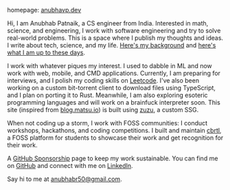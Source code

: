 homepage: [anubhavp.dev](https://anubhavp.dev/)

Hi, I am Anubhab Patnaik, a CS engineer from India. Interested in math, science, and engineering, I work with software engineering and try to solve real-world problems. This is a space where I publish my thoughts and ideas. I write about tech, science, and my life. [Here's my background](https://anubhavp.dev/background.html) and [here's what I am up to these days](https://anubhavp.dev/current.html).

I work with whatever piques my interest. I used to dabble in ML and now work with web, mobile, and CMD applications. Currently, I am preparing for interviews, and I polish my coding skills on [Leetcode](https://leetcode.com/anubhabr50). I've also been working on a custom bit-torrent client to download files using TypeScript, and I plan on porting it to Rust. Meanwhile, I am also exploring esoteric programming languages and will work on a brainfuck interpreter soon. This site (inspired from [blog.matsu.io](https://blog.matsu.io)) is built using [zuzu](https://github.com/fuzzymfx/zuzu), a custom SSG.

When not coding up a storm, I work with FOSS communities: I conduct workshops, hackathons, and coding competitions. I built and maintain [cbrtl](https://cbrtl.github.io), a FOSS platform for students to showcase their work and get recognition for their work.

A [GitHub Sponsorship](https://github.com/sponsors/fuzzymfx/) page to keep my work sustainable. You can find me on [GitHub](https://github.com/fuzzymfx) and connect with me on [LinkedIn](https://www.linkedin.com/in/anubhabpatnaik0530/).

Say hi to me at <anubhabr50@gmail.com>.
